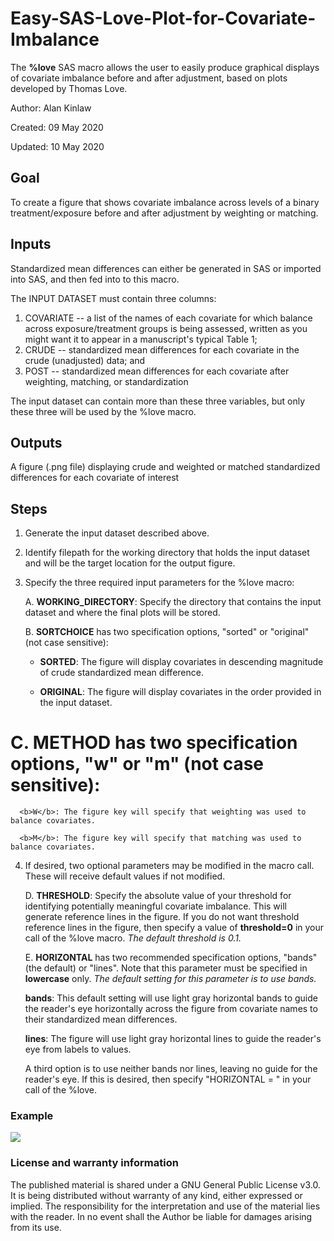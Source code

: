 # Easy-SAS-Love-Plot-for-Covariate-Imbalance

The <b>%love</b> SAS macro allows the user to easily produce graphical displays of covariate imbalance before and after adjustment, based on plots developed by Thomas Love.

Author: Alan Kinlaw

Created: 09 May 2020

Updated: 10 May 2020


## Goal

To create a figure that shows covariate imbalance across levels of a binary treatment/exposure before and after adjustment by weighting or matching.


## Inputs

Standardized mean differences can either be generated in SAS or imported into SAS, and then fed into to this macro.

The INPUT DATASET must contain three columns:
1. COVARIATE -- a list of the names of each covariate for which balance across exposure/treatment groups is being assessed, written as you might want it to appear in a manuscript's typical Table 1;
2. CRUDE -- standardized mean differences for each covariate in the crude (unadjusted) data; and 
3. POST -- standardized mean differences for each covariate after weighting, matching, or standardization 

The input dataset can contain more than these three variables, but only these three will be used by the %love macro.

## Outputs

A figure (.png file) displaying crude and weighted or matched standardized differences for each covariate of interest

## Steps

1. Generate the input dataset described above.
2. Identify filepath for the working directory that holds the input dataset and will be the target location for the output figure.
3. Specify the three required input parameters for the %love macro:
	
   A. <b>WORKING_DIRECTORY</b>: Specify the directory that contains the input dataset and where the final plots will be stored.
	
   B. <b>SORTCHOICE</b> has two specification options, "sorted" or "original" (not case sensitive):

      - <b>SORTED</b>: The figure will display covariates in descending magnitude of crude standardized mean difference.
		
      - <b>ORIGINAL</b>: The figure will display covariates in the order provided in the input dataset.
			
# C. <b>METHOD</b> has two specification options, "w" or "m" (not case sensitive):
		
	  <b>W</b>: The figure key will specify that weighting was used to balance covariates.
		
	  <b>M</b>: The figure key will specify that matching was used to balance covariates. 
		
		
4. If desired, two optional parameters may be modified in the macro call. These will receive default values if not modified.
		
	D. <b>THRESHOLD</b>: Specify the absolute value of your threshold for identifying potentially meaningful covariate imbalance. This will generate reference lines in the figure. If you do not want threshold reference lines in the figure, then specify a value of <b>threshold=0</b> in your call of the %love macro. <i>The default threshold is 0.1.</i>
	
	E. <b>HORIZONTAL</b> has two recommended specification options, "bands" (the default) or "lines". Note that this parameter must be specified in <b>lowercase</b> only. <i>The default setting for this parameter is to use bands.</i>
		
	<b>bands</b>: This default setting will use light gray horizontal bands to guide the reader's eye horizontally across the figure from covariate names to their standardized mean differences. 
		
	  <b>lines</b>: The figure will use light gray horizontal lines to guide the reader's eye from labels to values. 
		
	  A third option is to use neither bands nor lines, leaving no guide for the reader's eye. If this is desired, then specify "HORIZONTAL = " in your call of the %love.
	

### Example
![](https://github.com/alankinlaw/Easy-Love-Plot/blob/master/example.png)
 
### License and warranty information

The published material is shared under a GNU General Public License v3.0.  It is being distributed without warranty of any kind, either expressed or implied. The responsibility for the interpretation and use of the material lies with the reader. In no event shall the Author be liable for damages arising from its use.
